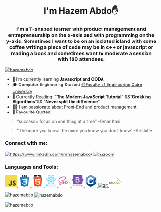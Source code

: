 <h1 align="center">I'm Hazem Abdo✋</h1>
<h3 align="center">I'm a T-shaped learner with product management and entrepreneurship on the x-axis and with programming on the y-axis. Sometimes I want to be on an isolated island with some coffee writing a piece of code may be in c++ or javascript or reading a book and sometimes want to moderate a session with 100 attendees.</h3>

<p align="left"> <a href="https://github.com/ryo-ma/github-profile-trophy"><img src="https://github-profile-trophy.vercel.app/?username=hazemabdo" alt="hazemabdo" /></a> </p>

- 🌱 I’m currently learning **Javascript and OODA**
- 🎓 Computer Engineering Student  <a href="http://eng.cu.edu.eg/ar/">@Faculty of Engineering Cairo University</a>
- 📖 Currently Reading: "**The Modern JavaScript Tutorial**" &&"**Grokking Algorithms**"&& "**Never split the difference**" 
- 🏃‍♂️ I am passionate about Front-End and product management.
- 💬 Favourite Quotes: 
 > “success= focus on one thing at a time” -Omar Itani
 
 > “The more you know, the more you know you don't know” -Aristotle


<h3 align="left">Connect with me:</h3>
<p align="left">
  <a href="https://www.linkedin.com/in/hazemabdo/" target="blank"><img align="center" src="https://raw.githubusercontent.com/rahuldkjain/github-profile-readme-generator/master/src/images/icons/Social/linked-in-alt.svg" alt="https://www.linkedin.com/in/hazemabdo/" height="30" width="40" /></a>
<a href="https://www.hackerrank.com/Hazoom" target="blank"><img align="center" src="https://raw.githubusercontent.com/rahuldkjain/github-profile-readme-generator/master/src/images/icons/Social/hackerrank.svg" alt="hazoom" height="30" width="40" /></a>

<h3 align="left">Languages and Tools:</h3>
<p align="left"> <a href="https://getbootstrap.com" target="_blank" rel="noreferrer"> 
<img src="https://raw.githubusercontent.com/devicons/devicon/master/icons/javascript/javascript-original.svg" alt="javascript" width="40" height="40"/> </a> <a href="https://www.mysql.com/" target="_blank" rel="noreferrer">
<img src="https://raw.githubusercontent.com/devicons/devicon/master/icons/css3/css3-original-wordmark.svg" alt="css3" width="40" height="40"/> </a> <a href="https://git-scm.com/" target="_blank" rel="noreferrer"> 
<img src="https://raw.githubusercontent.com/devicons/devicon/master/icons/html5/html5-original-wordmark.svg" alt="html5" width="40" height="40"/> </a> <a href="https://developer.mozilla.org/en-US/docs/Web/JavaScript" target="_blank" rel="noreferrer">
 <img src="https://raw.githubusercontent.com/devicons/devicon/master/icons/react/react-original-wordmark.svg" alt="react" width="40" height="40"/> </a> <a href="https://sass-lang.com" target="_blank" rel="noreferrer"> 
  <img src="https://raw.githubusercontent.com/devicons/devicon/master/icons/sass/sass-original.svg" alt="sass" width="40" height="40"/> 
<img src="https://raw.githubusercontent.com/devicons/devicon/master/icons/bootstrap/bootstrap-plain-wordmark.svg" alt="bootstrap" width="40" height="40"/> </a> <a href="https://www.w3schools.com/cpp/" target="_blank" rel="noreferrer">   
 <img src="https://raw.githubusercontent.com/devicons/devicon/master/icons/cplusplus/cplusplus-original.svg" alt="cplusplus" width="40" height="40"/> </a> <a href="https://www.w3schools.com/css/" target="_blank" rel="noreferrer">  
<img src="https://www.vectorlogo.zone/logos/git-scm/git-scm-icon.svg" alt="git" width="40" height="40"/> </a> <a href="https://www.w3.org/html/" target="_blank" rel="noreferrer">
<img src="https://raw.githubusercontent.com/devicons/devicon/master/icons/mysql/mysql-original-wordmark.svg" alt="mysql" width="40" height="40"/> </a> <a href="https://reactjs.org/" target="_blank" rel="noreferrer"> 
 </a> </p>

<p><img align="left" src="https://github-readme-stats.vercel.app/api/top-langs?username=hazemabdo&show_icons=true&locale=en&layout=compact" alt="hazemabdo" /></p>

<p>&nbsp;<img align="center" src="https://github-readme-stats.vercel.app/api?username=hazemabdo&show_icons=true&locale=en" alt="hazemabdo" /></p>

<p><img align="center" src="https://github-readme-streak-stats.herokuapp.com/?user=hazemabdo&" alt="hazemabdo" /></p>
